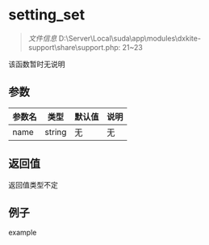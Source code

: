 # setting_set



> *文件信息* D:\Server\Local\suda\app\modules\dxkite-support\share\support.php: 21~23

该函数暂时无说明

## 参数


| 参数名 | 类型 | 默认值 | 说明 |
|--------|-----|-------|-------|
| name |  string | 无 | 无 |



## 返回值

返回值类型不定


## 例子

example